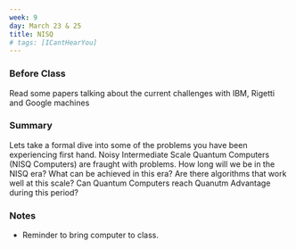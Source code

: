 ```yaml
---
week: 9
day: March 23 & 25
title: NISQ
# tags: [ICantHearYou]
---
```

### Before Class
Read some papers talking about the current challenges with IBM, Rigetti and Google machines

### Summary
Lets take a formal dive into some of the problems you have been experiencing first hand. Noisy Intermediate Scale Quantum Computers (NISQ Computers) are fraught with problems. How long will we be in the NISQ era? What can be achieved in this era? Are there algorithms that work well at this scale? Can Quantum Computers reach Quanutm Advantage during this period? 


### Notes
- Reminder to bring computer to class.